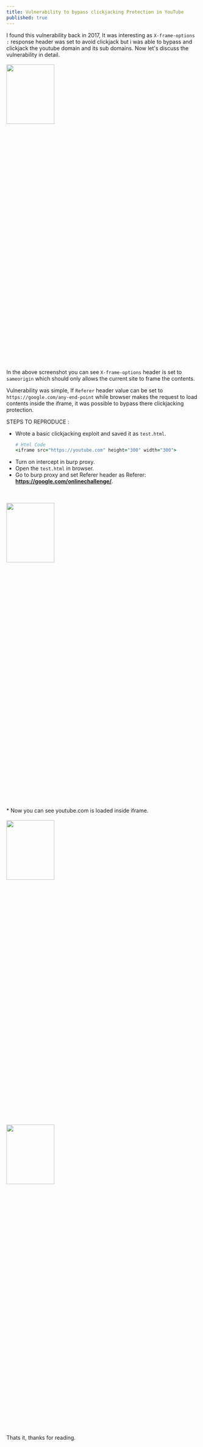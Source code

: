 ```yaml
---
title: Vulnerability to bypass clickjacking Protection in YouTube
published: true
---
```


I found this vulnerability back in 2017, It was interesting as `X-frame-options :` response header was set to avoid clickjack but i was able to bypass and clickjack the youtube domain and its sub domains. Now let's discuss the vulnerability in detail.
<br>
<br>
<img src="https://spidersec.ninja/postimg/p1/img1.png" height="20%" width="50%">
<br>
<br>
In the above screenshot you can see `X-frame-options` header is set to `sameorigin` which should only allows the current site to frame the contents.

Vulnerability was simple, If `Referer` header value can be set to `https://google.com/any-end-point` while browser makes the request to load contents inside the iframe, it was possible to bypass there clickjacking protection.

STEPS TO REPRODUCE :

* Wrote a basic clickjacking exploit and saved it as `test.html`.
  ```ruby
  # Html Code
  <iframe src="https://youtube.com" height="300" width="300">
  ```
* Turn on intercept in burp proxy.
* Open the `test.html` in browser.
* Go to burp proxy and set Referer header as Referer: **https://google.com/onlinechallenge/**.
<br>
<br>
<img src="https://spidersec.ninja/postimg/p1/img2.png" height="20%" width="50%">
<br>
<br>
* Now you can see youtube.com is loaded inside iframe.
<br>
<br>
<img src="https://spidersec.ninja/postimg/p1/img3.png" height="20%" width="50%">
<br>
<br>
<img src="https://spidersec.ninja/postimg/p1/img4.png" height="20%" width="50%">
<br>
<br>

Thats it, thanks for reading.
